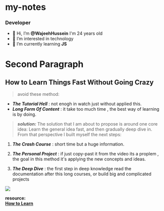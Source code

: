 # **my-notes**
### **Developer**
- 👋 Hi, I’m **@WajeehHussein** I'm 24 years old
- 👀 I’m interested in technology
- 🌱 I’m currently learning **JS**

#

# **Second Paragraph**

## **How to Learn Things Fast Without Going Crazy**
> avoid these method:
- ***The Tutorial Hell*** : not enogh in watch just without applied this.
- ***Long Form Of Content*** : it take too much time , the best way of learning is by doing.

> ***solution:*** The solution that I am about to propose is around one core idea: Learn the general idea fast, and then gradually deep dive in. From that perspective I built myself the next steps:

1. ***The Crash Course*** : short time but a huge information.

2. ***The Personal Project*** : if just copy-past it from the video its a proplem  , the goal in this method it's applying the new concepts and ideas.

3. ***The Deep Dive*** : the first step in deep knowledge read the documentation after this long courses, or build big and complicated projects

![](https://hackernoon.com/_next/image?url=https%3A%2F%2Fcdn.hackernoon.com%2Fimages%2FrjEfNJmRsHbRtEujPZtEwxsM1vb2-bk0372u.jpeg&w=1920&q=75)

 **resource:**<br> **[How to Learn](https://hackernoon.com/how-to-learn-things-fast-without-going-crazy)**